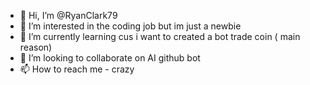 - 👋 Hi, I’m @RyanClark79
- 👀 I’m interested in the coding job but im just a newbie
- 🌱 I’m currently learning cus i want to created a bot trade coin ( main reason)
- 💞️ I’m looking to collaborate on AI github bot
- 📫 How to reach me - crazy

<!---
RyanClark79/RyanClark79 is a ✨ special ✨ repository because its `README.md` (this file) appears on your GitHub profile.
You can click the Preview link to take a look at your changes.
--->
